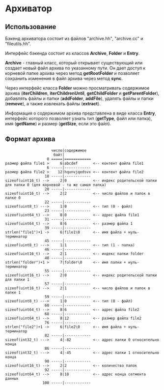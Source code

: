 # Архиватор

## Использование

Бэкенд архиватора состоит из файлов "archive.hh", "archive.cc" и "fileutils.hh".

Интерфейс бэкенда состоит из классов **Archive**, **Folder** и **Entry**.

**Archive** - главный класс, который открывает существующий или создает новый файл архива по указанному пути. Он дает доступ к корневой папке архива через метод **getRootFolder** и позволяет сохранить изменения в файл архива через метод **sync**.

Через интерфейс класса **Folder** можно просматривать содержимое архива (**iterChildren**, **iterChildrenUntil**, **getChildFolder** и **getParentFolder**), добавлять файлы и папки (**addFolder**, **addFile**), удалять файлы и папки (**remove**), а также извлекать файлы (**extract**).

Информация о содержимом архива представлена в виде класса **Entry**, интерфейс которого позволяет узнать тип (**getType**, файл или папка), имя (**getName**) и размер (**getSize**, если это файл).

## Формат архива

                         число|содержимое
                          байт|
                       0 =====|============
    размер файла file1 >     6|abcdef       <-- контент файла file1
                       6 -----|------------
    размер файла file2 >    12|hqunvjqedsvx <-- контент файла file2
                      18 -----|------------
    sizeof(uint16_t) -->     2|0            <-- индекс родительской папки для папки 0 (для корневой - та же самая папка)
                      20 -----|------------
    sizeof(uint16_t) -->     2|2            <-- число файлов и папок в папке 0
                      22 -----|------------
    sizeof(uint8_t) --->     1|0            <-- тип (0 - файл)
                      23 -----|------------
    sizeof(uint64_t) -->     8|0            <-- адрес файла file1
                      31 -----|------------
    sizeof(uint64_t) -->     8|6            <-- размер файла 1
                      39 -----|------------
    strlen("file1")+1 ->     6|file1\0      <-- имя файла + нуль-терминатор
                      45 -----|------------
    sizeof(uint8_t) --->     1|1            <-- тип (1 - папка)
                      46 -----|------------
    sizeof(uint16_t) -->     2|1            <-- индекс папки folder
                      48 -----|------------
    strlen("folder")+1 >     7|folder\0     <-- имя папки + нуль-терминатор
                      55 -----|------------
    sizeof(uint16_t) -->     2|0            <-- индекс родительской папки для папки 1
                      57 -----|------------
    sizeof(uint16_t) -->     2|1            <-- число файлов и папок в папке 1
                      59 -----|------------
    sizeof(uint8_t) --->     1|0            <-- тип (0 - файл)
                      60 -----|------------
    sizeof(uint64_t) -->     8|6            <-- адрес файла file2
                      68 -----|------------
    sizeof(uint64_t) -->     8|12           <-- размер файла file2
                      76 -----|------------
    strlen("file2")+1 ->     6|file2\0      <-- имя файла + нуль-терминатор
                      82 -----|------------
    sizeof(int32_t) --->     4|-82          <-- адрес папки 0 относительно конца
                      86 -----|------------
    sizeof(int32_t) --->     4|-45          <-- адрес папки 1 относительно конца
                      90 -----|------------
    sizeof(uint16_t) -->     2|2            <-- количество папок
                      92 -----|------------
    sizeof(uint64_t) -->     8|18           <-- адрес конца сегмента данных
                     100 -----|------------
